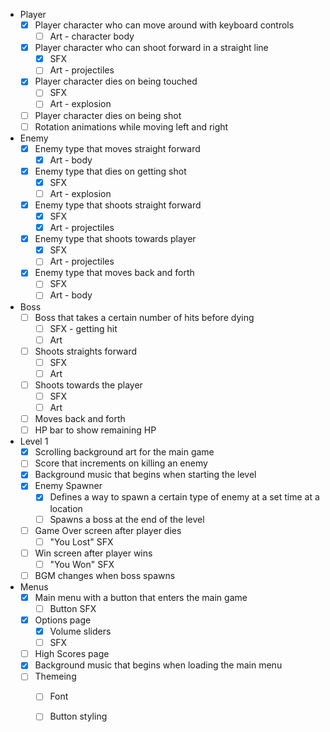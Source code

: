 - Player
	- [x] Player character who can move around with keyboard controls
		- [ ] Art - character body
	- [x] Player character who can shoot forward in a straight line
		- [x] SFX
		- [ ] Art - projectiles
	- [x] Player character dies on being touched
		- [ ] SFX
		- [ ] Art - explosion
	- [ ] Player character dies on being shot
	- [ ] Rotation animations while moving left and right

- Enemy
	- [x] Enemy type that moves straight forward
		- [x] Art - body
	- [x] Enemy type that dies on getting shot
		- [x] SFX
		- [ ] Art - explosion
	- [x] Enemy type that shoots straight forward
		- [x] SFX
		- [x] Art - projectiles
	- [x] Enemy type that shoots towards player
		- [x] SFX
		- [ ] Art - projectiles
	- [x] Enemy type that moves back and forth
		- [ ] SFX
		- [ ] Art - body

- Boss
	- [ ] Boss that takes a certain number of hits before dying
		- [ ] SFX - getting hit
		- [ ] Art
	- [ ] Shoots straights forward
		- [ ] SFX
		- [ ] Art
	- [ ] Shoots towards the player
		- [ ] SFX
		- [ ] Art
	- [ ] Moves back and forth
	- [ ] HP bar to show remaining HP

- Level 1
	- [x] Scrolling background art for the main game
	- [ ] Score that increments on killing an enemy
	- [x] Background music that begins when starting the level
	- [x] Enemy Spawner
		- [x] Defines a way to spawn a certain type of enemy at a set time at a location
		- [ ] Spawns a boss at the end of the level
	- [ ] Game Over screen after player dies
		- [ ] "You Lost" SFX
	- [ ] Win screen after player wins
		- [ ] "You Won" SFX
	- [ ] BGM changes when boss spawns

- Menus
	- [x] Main menu with a button that enters the main game
		- [ ] Button SFX
	- [x] Options page
		- [x] Volume sliders
		- [ ] SFX
	- [ ] High Scores page
	- [x] Background music that begins when loading the main menu
	- [ ] Themeing
		- [ ] Font
		- [ ] Button styling















